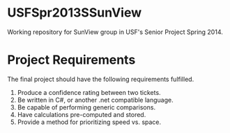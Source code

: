 USFSpr2013SSunView
==================

Working repository for SunView group in USF's Senior Project Spring 2014.


Project Requirements
==================
The final project should have the following requirements fulfilled.

1. Produce a confidence rating between two tickets.
2. Be written in C#, or another .net compatible language.
3. Be capable of performing generic comparisons.
4. Have calculations pre-computed and stored.
5. Provide a method for prioritizing speed vs. space.
